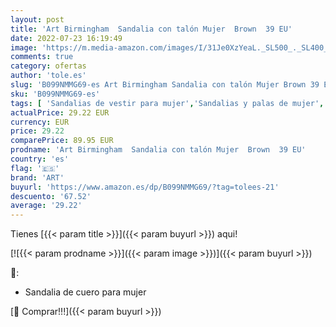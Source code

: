 ```yaml
---
layout: post
title: 'Art Birmingham  Sandalia con talón Mujer  Brown  39 EU'
date: 2022-07-23 16:19:49
image: 'https://m.media-amazon.com/images/I/31Je0XzYeaL._SL500_._SL400_.jpg'
comments: true
category: ofertas
author: 'tole.es'
slug: 'B099NMMG69-es Art Birmingham Sandalia con talón Mujer Brown 39 EU'
sku: 'B099NMMG69-es'
tags: [ 'Sandalias de vestir para mujer','Sandalias y palas de mujer','Zapatos','Zapatos para mujer','Zapatos y complementos','art','sandalia','🇪🇸', ]
actualPrice: 29.22 EUR
currency: EUR
price: 29.22
comparePrice: 89.95 EUR
prodname: 'Art Birmingham  Sandalia con talón Mujer  Brown  39 EU'
country: 'es'
flag: '🇪🇸'
brand: 'ART'
buyurl: 'https://www.amazon.es/dp/B099NMMG69/?tag=tolees-21'
descuento: '67.52'
average: '29.22'
---
```


Tienes [{{< param title >}}]({{< param buyurl >}}) aqui!

[![{{< param prodname >}}]({{< param image >}})]({{< param buyurl >}})

🔎:

- Sandalia de cuero para mujer

[🛒 Comprar!!!]({{< param buyurl >}})
